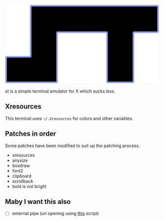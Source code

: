 ![st](st.png)

st is a simple terminal emulator for X which sucks less.

## Xresources

This terminal uses `~/.Xresources` for colors and other variables.

## Patches in order

Some patches have been modified to suit up the patching process.

- xresources
- anysize
- boxdraw
- font2
- clipboard
- scrollback
- bold is not bright

## Maby I want this also
- [ ] external pipe (url opening using [this](https://github.com/LukeSmithxyz/st/blob/master/st-urlhandler) script)
